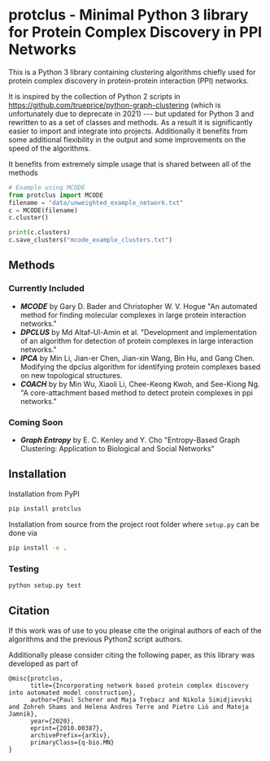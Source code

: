 # protclus - Minimal Python 3 library for Protein Complex Discovery in PPI Networks

This is a Python 3 library containing clustering algorithms chiefly used for protein complex discovery in protein-protein interaction (PPI) networks. 

It is inspired by the collection of Python 2 scripts in https://github.com/trueprice/python-graph-clustering (which is unfortunately due to deprecate in 2021) --- but updated for Python 3 and rewritten to as a set of classes and methods. As a result it is significantly easier to import and integrate into projects. Additionally it benefits from some additional flexibility in the output and some improvements on the speed of the algorithms.

It benefits from extremely simple usage that is shared between all of the methods

```python
# Example using MCODE
from protclus import MCODE
filename = "data/unweighted_example_network.txt"
c = MCODE(filename)
c.cluster()

print(c.clusters)
c.save_clusters("mcode_example_clusters.txt")
```

## Methods

### Currently Included

- ***MCODE*** by Gary D. Bader and Christopher W. V. Hogue "An automated method for finding molecular complexes in large protein interaction networks."
- ***DPCLUS*** by Md Altaf-Ul-Amin et al. "Development and implementation of an algorithm for detection of protein complexes in large interaction networks."
- ***IPCA*** by Min Li, Jian-er Chen, Jian-xin Wang, Bin Hu, and Gang Chen. Modifying the dpclus algorithm for identifying protein complexes based on new topological structures.
- ***COACH*** by by Min Wu, Xiaoli Li, Chee-Keong Kwoh, and See-Kiong Ng. "A core-attachment based method to detect protein complexes in ppi networks."

### Coming Soon
- ***Graph Entropy*** by E. C. Kenley and Y. Cho "Entropy-Based Graph Clustering: Application to Biological and Social Networks"

## Installation
Installation from PyPI

```bash
pip install protclus
```

Installation from source from the project root folder where `setup.py` can be done via
```bash
pip install -e .
```

### Testing

```bash
python setup.py test
```

## Citation
If this work was of use to you please cite the original authors of each of the algorithms and the previous Python2 script authors.

Additionally please consider citing the following paper, as this library was developed as part of

```
@misc{protclus,
      title={Incorporating network based protein complex discovery into automated model construction}, 
      author={Paul Scherer and Maja Trȩbacz and Nikola Simidjievski and Zohreh Shams and Helena Andres Terre and Pietro Liò and Mateja Jamnik},
      year={2020},
      eprint={2010.00387},
      archivePrefix={arXiv},
      primaryClass={q-bio.MN}
}
```

